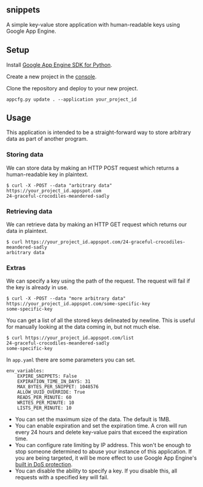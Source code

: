 ## snippets

A simple key-value store application with human-readable keys using Google App Engine.

## Setup
Install [Google App Engine SDK for Python](https://cloud.google.com/appengine/downloads#Google_App_Engine_SDK_for_Python).

Create a new project in the [console](https://console.developers.google.com/).

Clone the repository and deploy to your new project.

    appcfg.py update . --application your_project_id

## Usage

This application is intended to be a straight-forward way to store arbitrary data as part of another program.

### Storing data

We can store data by making an HTTP POST request which returns a human-readable key in plaintext.

	$ curl -X -POST --data "arbitrary data" https://your_project_id.appspot.com
    24-graceful-crocodiles-meandered-sadly

### Retrieving data

We can retrieve data by making an HTTP GET request which returns our data in plaintext.

    $ curl https://your_project_id.appspot.com/24-graceful-crocodiles-meandered-sadly
    arbitrary data

### Extras

We can specify a key using the path of the request. The request will fail if the key is already in use.

	$ curl -X -POST --data "more arbitrary data" https://your_project_id.appspot.com/some-specific-key
    some-specific-key

You can get a list of all the stored keys delineated by newline. This is useful for manually looking at the data coming in, but not much else.

	$ curl https://your_project_id.appspot.com/list
    24-graceful-crocodiles-meandered-sadly
    some-specific-key

In `app.yaml` there are some parameters you can set.

    env_variables:
        EXPIRE_SNIPPETS: False
        EXPIRATION_TIME_IN_DAYS: 31
        MAX_BYTES_PER_SNIPPET: 1048576
        ALLOW_UUID_OVERRIDE: True
        READS_PER_MINUTE: 60
        WRITES_PER_MINUTE: 10
        LISTS_PER_MINUTE: 10

- You can set the maximum size of the data. The default is 1MB.
- You can enable expiration and set the expiration time. A cron will run every 24 hours and delete key-value pairs that exceed the expiration time.
- You can configure rate limiting by IP address. This won't be enough to stop someone determined to abuse your instance of this application. If you are being targeted, it will be more effect to use Google App Engine's [built in DoS protection](https://cloud.google.com/appengine/docs/python/config/dos).
- You can disable the ability to specify a key. If you disable this, all requests with a specified key will fail.
